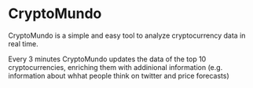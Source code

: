 # CryptoMundo
CryptoMundo is a simple and easy tool to analyze cryptocurrency data in real time.

Every 3 minutes CryptoMundo updates the data of the top 10 cryptocurrencies, enriching them with addinional information (e.g. information about whhat people think on twitter and price forecasts)
